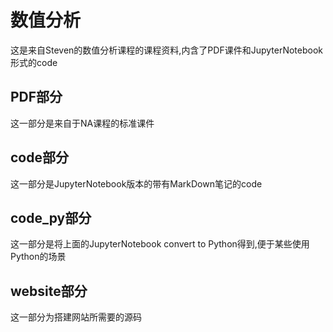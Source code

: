 # 数值分析
这是来自Steven的数值分析课程的课程资料,内含了PDF课件和JupyterNotebook形式的code

## PDF部分
这一部分是来自于NA课程的标准课件

## code部分
这一部分是JupyterNotebook版本的带有MarkDown笔记的code

## code_py部分
这一部分是将上面的JupyterNotebook convert to Python得到,便于某些使用Python的场景

## website部分
这一部分为搭建网站所需要的源码